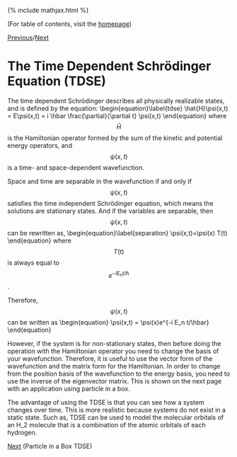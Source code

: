 {% include mathjax.html %}

(For table of contents, visit the [homepage](/README.md))

[Previous](PIB.md)/[Next](PIB_TDSE.md)

# The Time Dependent Schrödinger Equation (TDSE)

The time dependent Schrödinger describes all physically realizable states, and is defined by the equation:
  \begin{equation}\label{tdse}
    \hat{H}\psi(x,t) = E\psi(x,t) = i \hbar \frac{\partial}{\partial t} \psi(x,t)
\end{equation}
where $$\hat{H}$$ is the Hamiltonian operator formed by the sum of the kinetic and potential energy operators, and  $$\psi(x,t)$$ is a time- and space-dependent wavefunction.

Space and time are separable in the wavefunction if and only if $$\psi(x,t)$$ satisfies the time independent Schrödinger equation, which means the solutions are stationary states. And if the variables are separable, then $$\psi(x,t)$$ can be rewritten as,
\begin{equation}\label{separation}
    \psi(x,t)=\psi(x) T(t)
\end{equation}
where $$T(t)$$ is always equal to $$e^{-i E_n t/\hbar}$$.

Therefore, $$\psi(x,t)$$ can be written as 
  \begin{equation}
    \psi(x,t) = \psi(x)e^{-i E_n t/\hbar}
 \end{equation}

However, if the system is for non-stationary states, then before doing the operation with the Hamiltonian operator you need to change the basis of your wavefunction. Therefore, it is useful to use the vector form of the wavefunction and the matrix form for the Hamiltonian. In order to change from the position basis of the wavefunction to the energy basis, you need to use the inverse of the eigenvector matrix. This is shown on the next page with an application using particle in a box.

The advantage of using the TDSE is that you can see how a system changes over time. This is more realistic because systems do not exist in a static state. Such as, TDSE can be used to model the molecular orbitals of an H_2 molecule that is a combination of the atomic orbitals of each hydrogen.

[Next](PIB_TDSE.md) (Particle in a Box TDSE)
